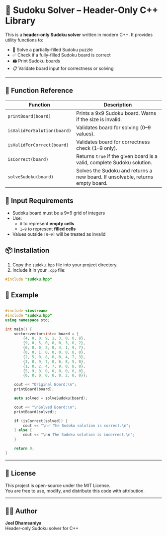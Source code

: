 # 🧩 Sudoku Solver – Header-Only C++ Library

This is a **header-only Sudoku solver** written in modern C++. It provides utility functions to:

- 🧠 Solve a partially-filled Sudoku puzzle
- ✅ Check if a fully-filled Sudoku board is correct
- 🖨️ Print Sudoku boards
- 📋 Validate board input for correctness or solving

---


## 📘 Function Reference

| Function | Description |
|---------|-------------|
| `printBoard(board)` | Prints a 9x9 Sudoku board. Warns if the size is invalid. |
| `isValidForSolution(board)` | Validates board for solving (0–9 values). |
| `isValidForCorrect(board)` | Validates board for correctness check (1–9 only). |
| `isCorrect(board)` | Returns `true` if the given board is a valid, complete Sudoku solution. |
| `solveSudoku(board)` | Solves the Sudoku and returns a new board. If unsolvable, returns empty board. |

## 📎 Input Requirements

- Sudoku board must be a 9×9 grid of integers
- Use:
  - `0` to represent **empty cells**
  - `1–9` to represent **filled cells**
- Values outside `[0–9]` will be treated as invalid

## 📦 Installation

1. Copy the `sudoku.hpp` file into your project directory.
2. Include it in your `.cpp` file:

```cpp
#include "sudoku.hpp"
```

## 🔧 Example

```cpp

#include <iostream>
#include "sudoku.hpp"
using namespace std;

int main() {
    vector<vector<int>> board = {
        {4, 0, 0, 9, 1, 3, 0, 0, 8},
        {9, 0, 5, 0, 0, 0, 3, 0, 2},
        {6, 0, 0, 2, 0, 4, 1, 9, 7},
        {0, 0, 1, 0, 0, 0, 0, 0, 0},
        {2, 5, 0, 8, 0, 0, 4, 7, 3},
        {3, 0, 9, 7, 0, 6, 8, 5, 0},
        {1, 0, 2, 4, 7, 9, 0, 8, 0},
        {5, 9, 8, 0, 0, 0, 0, 0, 0},
        {0, 0, 0, 0, 0, 0, 2, 0, 0}};

    cout << "Original Board:\n";
    printBoard(board);

    auto solved = solveSudoku(board);

    cout << "\nSolved Board:\n";
    printBoard(solved);

    if (isCorrect(solved)) {
        cout << "\n✅ The Sudoku solution is correct.\n";
    } else {
        cout << "\n❌ The Sudoku solution is incorrect.\n";
    }

    return 0;
}
```


---

## 📄 License

This project is open-source under the MIT License.  
You are free to use, modify, and distribute this code with attribution.

---

## 👨‍💻 Author

**Jeel Dhamsaniya**  
Header-only Sudoku solver for C++
